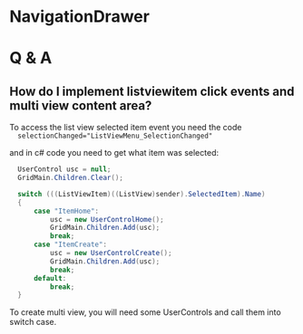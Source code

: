 # NavigationDrawer 


# Q & A
<h2>How do I implement listviewitem click events and multi view content area?</h2>
To access the list view selected item event you need the code

<code>
  selectionChanged="ListViewMenu_SelectionChanged"
</code>

and in c# code you need to get what item was selected:
```C#
  UserControl usc = null;
  GridMain.Children.Clear();

  switch (((ListViewItem)((ListView)sender).SelectedItem).Name)
  {
      case "ItemHome":
          usc = new UserControlHome();
          GridMain.Children.Add(usc);
          break;
      case "ItemCreate":
          usc = new UserControlCreate();
          GridMain.Children.Add(usc);
          break;
      default:
          break;
  }
```

To create multi view, you will need some UserControls and call them into switch case.
